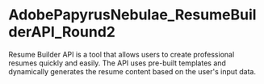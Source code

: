 # AdobePapyrusNebulae_ResumeBuilderAPI_Round2
Resume Builder API is a tool that allows users to create professional resumes quickly and easily. The API uses pre-built templates and dynamically generates the resume content based on the user's input data.

